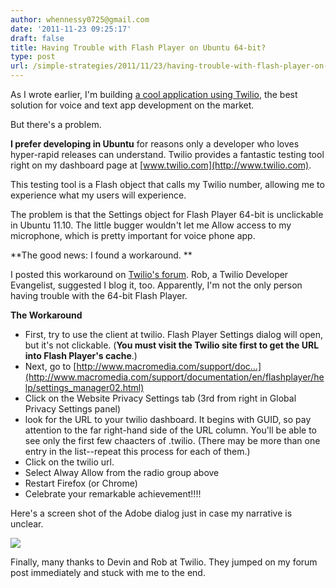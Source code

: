```yaml
---
author: whennessy0725@gmail.com
date: '2011-11-23 09:25:17'
draft: false
title: Having Trouble with Flash Player on Ubuntu 64-bit?
type: post
url: /simple-strategies/2011/11/23/having-trouble-with-flash-player-on-ubuntu-64-bit
---
```





As I wrote earlier, I'm building [a cool application using Twilio](http://billhennessy.com/s/why-twiliowhy-twilio?format=original), the best solution for voice and text app development on the market.




But there's a problem.




**I prefer developing in Ubuntu** for reasons only a developer who loves hyper-rapid releases can understand. Twilio provides a fantastic testing tool right on my dashboard page at [www.twilio.com](http://www.twilio.com).




This testing tool is a Flash object that calls my Twilio number, allowing me to experience what my users will experience.




The problem is that the Settings object for Flash Player 64-bit is unclickable in Ubuntu 11.10. The little bugger wouldn't let me Allow access to my microphone, which is pretty important for voice phone app.




**The good news: I found a workaround. **




I posted this workaround on [Twilio's forum](http://getsatisfaction.com/twilio/topics/twilio_client_not_working_from_ubuntu_11_10_firefox_chrome?utm_content=topic_link&utm_medium=email&utm_source=reply_notification). Rob, a Twilio Developer Evangelist, suggested I blog it, too. Apparently, I'm not the only person having trouble with the 64-bit Flash Player.




**The Workaround**




 
  * First, try to use the client at twilio.  Flash Player Settings dialog  will open, but it's not clickable. (**You must visit the Twilio site first to  get the URL into Flash Player's cache**.) 
  * Next, go to [http://www.macromedia.com/support/doc...](http://www.macromedia.com/support/documentation/en/flashplayer/help/settings_manager02.html)
  * Click on the Website Privacy Settings tab (3rd from right in Global Privacy Settings panel) 
  * look for the URL to your twilio dashboard. It begins with GUID, so pay  attention to the far right-hand side of the URL column. You'll be able  to see  only the first few chaacters of .twilio. (There may be more than  one entry in the list--repeat this process for each of them.) 
  * Click on the twilio url. 
  * Select Alway Allow from the radio group above 
  * Restart Firefox (or Chrome) 
  * Celebrate your remarkable achievement!!!! 



Here's a screen shot of the Adobe dialog just in case my narrative is unclear. 


[![](https://s3.amazonaws.com/satisfaction-production/s3_images/632859/Settings_Manager_-_Website_Privacy_Settings_panel_inline.png)
](https://s3.amazonaws.com/satisfaction-production/s3_images/632859/Settings_Manager_-_Website_Privacy_Settings_panel.png)




Finally, many thanks to Devin and Rob at Twilio. They jumped on my forum post immediately and stuck with me to the end.



